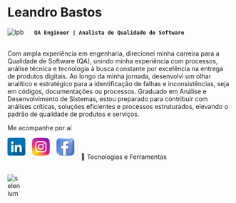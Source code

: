 
#  Leandro Bastos 
<img 
    align="left" 
    alt="lpb" 
    title="lpb"
    width="45px" 
    style="padding-right: 15px;" 
    src="https://github.com/qaleandro/Icons1/blob/main/logo_leandro.png"
  />
  
**`QA Engineer | Analista de Qualidade de Software`**
<br>
<br>

Com ampla experiência em engenharia, direcionei minha carreira para a Qualidade de Software (QA), unindo minha experiência com processos, análise técnica e tecnologia à busca constante por excelência na entrega de produtos digitais.
Ao longo da minha jornada, desenvolvi um olhar analítico e estratégico para a identificação de falhas e inconsistências, seja em códigos, documentações ou processos. Graduado em Análise e Desenvolvimento de Sistemas, estou preparado para contribuir com análises críticas, soluções eficientes e processos estruturados, elevando o padrão de qualidade de produtos e serviços.

Me acompanhe por aí

<img 
    align="left" 
    alt="bi" 
    title="bi"
    width="40px" 
    style="padding-right: 15px;" 
    src="https://github.com/qaleandro/Icon/blob/main/linkedin_icon-icons.com_53609.png"
  />

  <img 
    align="left" 
    alt="bi" 
    title="bi"
    width="40px" 
    style="padding-right: 15px;" 
    src="https://github.com/qaleandro/Icon/blob/main/instagram.png"
  />

   <img 
    align="left" 
    alt="bi" 
    title="bi"
    width="40px" 
    style="padding-right: 15px;" 
    src="https://github.com/qaleandro/Icon/blob/main/facebook_logo_icon_181742%20(1).png"
  />
<br>
<br>
🤖 Tecnologias e Ferramentas

<br>
<img 
    align="left" 
    alt="selenium" 
    title="selenium"
    width="30px" 
    style="padding-right: 10px;" 
    src="https://cdn.jsdelivr.net/gh/devicons/devicon@latest/icons/selenium/selenium-original.svg" 
  />


  

          
